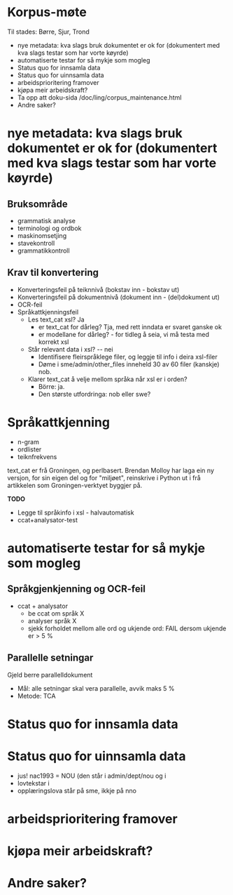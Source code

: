 # Korpus-møte

Til stades: Børre, Sjur, Trond

* nye metadata: kva slags bruk dokumentet er ok for (dokumentert med kva slags testar som har vorte køyrde)
* automatiserte testar for så mykje som mogleg
* Status quo for innsamla data
* Status quo for uinnsamla data
* arbeidsprioritering framover
* kjøpa meir arbeidskraft?
* Ta opp att doku-sida /doc/ling/corpus_maintenance.html
* Andre saker?

#  nye metadata: kva slags bruk dokumentet er ok for (dokumentert med kva slags testar som har vorte køyrde)

## Bruksområde
* grammatisk analyse
* terminologi og ordbok
* maskinomsetjing
* stavekontroll
* grammatikkontroll

## Krav til konvertering
* Konverteringsfeil på teiknnivå (bokstav inn - bokstav ut)
* Konverteringsfeil på dokumentnivå (dokument inn - (del)dokument ut)
* OCR-feil 
* Språkattkjenningsfeil
    - Les text_cat xsl? Ja
        - er text_cat for dårleg? Tja, med rett inndata er svaret ganske ok
        - er modellane for dårleg? - for tidleg å seia, vi må testa med korrekt xsl
    - Står relevant data i xsl? -- nei
        - Identifisere fleirspråklege filer, og leggje til info i deira xsl-filer
        - Døme i sme/admin/other_files inneheld 30 av 60 filer (kanskje) nob.
    - Klarer text_cat å velje mellom språka når xsl er i orden?
        - Börre: ja.
        - Den største utfordringa: nob eller swe?

# Språkattkjenning

* n-gram
* ordlister
* teiknfrekvens

text_cat er frå Groningen, og perlbasert. Brendan Molloy har laga ein ny
versjon, for sin eigen del og for "miljøet", reinskrive i Python ut i frå artikkelen som Groningen-verktyet byggjer på.

**TODO**
* Legge til språkinfo i xsl - halvautomatisk
* ccat+analysator-test

#  automatiserte testar for så mykje som mogleg

## Språkgjenkjenning og OCR-feil

* ccat + analysator
    - be ccat om språk X
    - analyser språk X
    - sjekk forholdet mellom alle ord og ukjende ord: FAIL dersom ukjende er > 5 %

## Parallelle setningar

Gjeld berre parallelldokument

* Mål: alle setningar skal vera parallelle, avvik maks 5 %
* Metode: TCA

#  Status quo for innsamla data

#  Status quo for uinnsamla data

* jus! nac1993 = NOU (den står i admin/dept/nou og i 
* lovtekstar i 
* opplæringslova står på sme, ikkje på nno

#  arbeidsprioritering framover

#  kjøpa meir arbeidskraft?

#  Andre saker?
